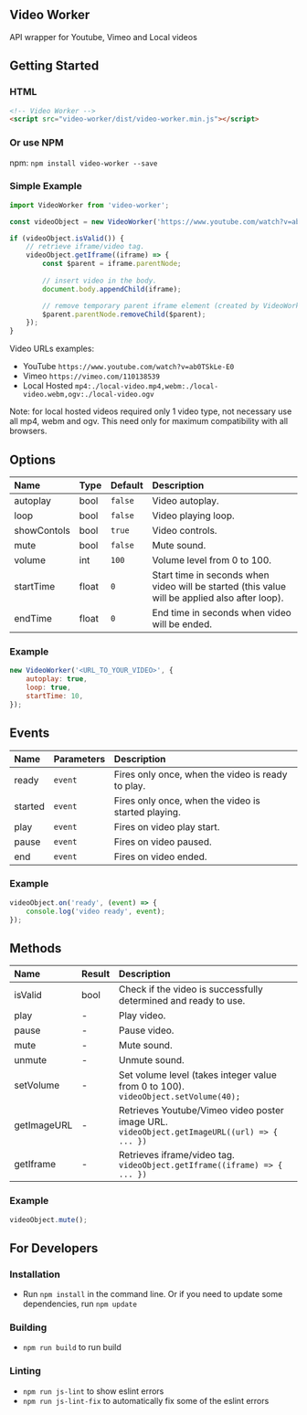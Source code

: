## Video Worker
API wrapper for Youtube, Vimeo and Local videos

## Getting Started

### HTML
```html
<!-- Video Worker -->
<script src="video-worker/dist/video-worker.min.js"></script>
```

### Or use NPM
npm: `npm install video-worker --save`

### Simple Example
```javascript
import VideoWorker from 'video-worker';

const videoObject = new VideoWorker('https://www.youtube.com/watch?v=ab0TSkLe-E0');

if (videoObject.isValid()) {
    // retrieve iframe/video tag.
    videoObject.getIframe((iframe) => {
        const $parent = iframe.parentNode;
        
        // insert video in the body.
        document.body.appendChild(iframe);

        // remove temporary parent iframe element (created by VideoWorker).
        $parent.parentNode.removeChild($parent);
    });
}
```

Video URLs examples:
* YouTube `https://www.youtube.com/watch?v=ab0TSkLe-E0`
* Vimeo `https://vimeo.com/110138539`
* Local Hosted `mp4:./local-video.mp4,webm:./local-video.webm,ogv:./local-video.ogv`

Note: for local hosted videos required only 1 video type, not necessary use all mp4, webm and ogv. This need only for maximum compatibility with all browsers.

## Options
Name | Type | Default | Description
:--- | :--- | :------ | :----------
autoplay | bool | `false` | Video autoplay.
loop | bool | `false` | Video playing loop.
showContols | bool | `true` | Video controls.
mute | bool | `false` | Mute sound.
volume | int | `100` | Volume level from 0 to 100.
startTime | float | `0` | Start time in seconds when video will be started (this value will be applied also after loop).
endTime | float | `0` | End time in seconds when video will be ended.

### Example
```javascript
new VideoWorker('<URL_TO_YOUR_VIDEO>', {
    autoplay: true,
    loop: true,
    startTime: 10,
});
```


## Events
Name | Parameters | Description
:--- | :----- | :----------
ready | `event` | Fires only once, when the video is ready to play.
started | `event` | Fires only once, when the video is started playing.
play | `event` | Fires on video play start.
pause | `event` | Fires on video paused.
end | `event` | Fires on video ended.

### Example
```javascript
videoObject.on('ready', (event) => {
    console.log('video ready', event);
});
```


## Methods
Name | Result | Description
:--- | :----- | :----------
isValid | bool | Check if the video is successfully determined and ready to use.
play | - | Play video.
pause | - | Pause video.
mute | - | Mute sound.
unmute | - | Unmute sound.
setVolume | - | Set volume level (takes integer value from 0 to 100). `videoObject.setVolume(40);`
getImageURL | - | Retrieves Youtube/Vimeo video poster image URL. `videoObject.getImageURL((url) => { ... })`
getIframe | - | Retrieves iframe/video tag. `videoObject.getIframe((iframe) => { ... })`

### Example
```javascript
videoObject.mute();
```

## For Developers

### Installation
* Run `npm install` in the command line. Or if you need to update some dependencies, run `npm update`

### Building
* `npm run build` to run build

### Linting
* `npm run js-lint` to show eslint errors
* `npm run js-lint-fix` to automatically fix some of the eslint errors
